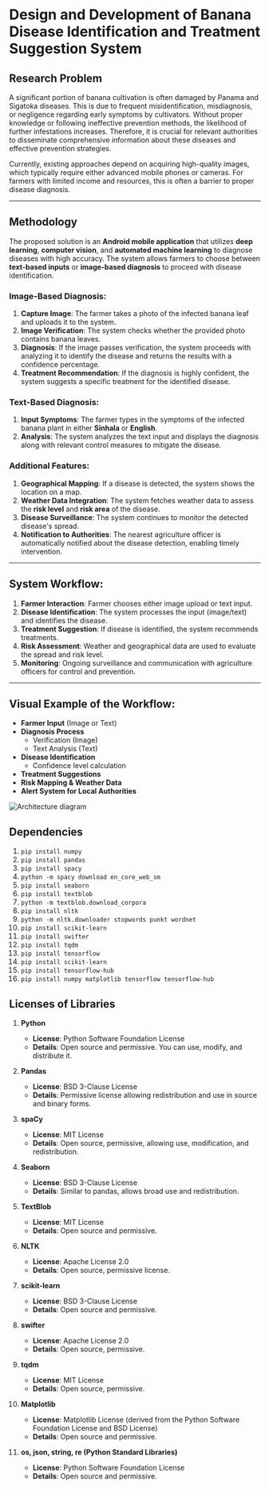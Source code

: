 # Design and Development of Banana Disease Identification and Treatment Suggestion System

## Research Problem

A significant portion of banana cultivation is often damaged by Panama and Sigatoka diseases. This is due to frequent misidentification, misdiagnosis, or negligence regarding early symptoms by cultivators. Without proper knowledge or following ineffective prevention methods, the likelihood of further infestations increases. Therefore, it is crucial for relevant authorities to disseminate comprehensive information about these diseases and effective prevention strategies.

Currently, existing approaches depend on acquiring high-quality images, which typically require either advanced mobile phones or cameras. For farmers with limited income and resources, this is often a barrier to proper disease diagnosis.

---

## Methodology

The proposed solution is an **Android mobile application** that utilizes **deep learning**, **computer vision**, and **automated machine learning** to diagnose diseases with high accuracy. The system allows farmers to choose between **text-based inputs** or **image-based diagnosis** to proceed with disease identification.

### Image-Based Diagnosis:
1. **Capture Image**: The farmer takes a photo of the infected banana leaf and uploads it to the system.
2. **Image Verification**: The system checks whether the provided photo contains banana leaves.
3. **Diagnosis**: If the image passes verification, the system proceeds with analyzing it to identify the disease and returns the results with a confidence percentage.
4. **Treatment Recommendation**: If the diagnosis is highly confident, the system suggests a specific treatment for the identified disease.

### Text-Based Diagnosis:
1. **Input Symptoms**: The farmer types in the symptoms of the infected banana plant in either **Sinhala** or **English**.
2. **Analysis**: The system analyzes the text input and displays the diagnosis along with relevant control measures to mitigate the disease.

### Additional Features:
1. **Geographical Mapping**: If a disease is detected, the system shows the location on a map.
2. **Weather Data Integration**: The system fetches weather data to assess the **risk level** and **risk area** of the disease.
3. **Disease Surveillance**: The system continues to monitor the detected disease's spread.
4. **Notification to Authorities**: The nearest agriculture officer is automatically notified about the disease detection, enabling timely intervention.

---

## System Workflow:

1. **Farmer Interaction**: Farmer chooses either image upload or text input.
2. **Disease Identification**: The system processes the input (image/text) and identifies the disease.
3. **Treatment Suggestion**: If disease is identified, the system recommends treatments.
4. **Risk Assessment**: Weather and geographical data are used to evaluate the spread and risk level.
5. **Monitoring**: Ongoing surveillance and communication with agriculture officers for control and prevention.

---

## Visual Example of the Workflow:

- **Farmer Input** (Image or Text)
- **Diagnosis Process**
  - Verification (Image)
  - Text Analysis (Text)
- **Disease Identification**
  - Confidence level calculation
- **Treatment Suggestions**
- **Risk Mapping & Weather Data**
- **Alert System for Local Authorities**

![Architecture diagram](https://github.com/user-attachments/assets/9932d3b2-98ed-42e6-8fd6-4ffdc9f136da)


## Dependencies
1. `pip install numpy`
2. `pip install pandas`
3. `pip install spacy`
4. `python -m spacy download en_core_web_sm`
5. `pip install seaborn`
6. `pip install textblob`
7. `python -m textblob.download_corpora`
8. `pip install nltk`
9. `python -m nltk.downloader stopwords punkt wordnet`
10. `pip install scikit-learn`
11. `pip install swifter`
12. `pip install tqdm`
13. `pip install tensorflow`
14. `pip install scikit-learn`
15. `pip install tensorflow-hub`
16. `pip install numpy matplotlib tensorflow tensorflow-hub`


## Licenses of Libraries

1. **Python**
   - **License**: Python Software Foundation License
   - **Details**: Open source and permissive. You can use, modify, and distribute it.

2. **Pandas**
   - **License**: BSD 3-Clause License
   - **Details**: Permissive license allowing redistribution and use in source and binary forms.

3. **spaCy**
   - **License**: MIT License
   - **Details**: Open source, permissive, allowing use, modification, and redistribution.

4. **Seaborn**
   - **License**: BSD 3-Clause License
   - **Details**: Similar to pandas, allows broad use and redistribution.

5. **TextBlob**
   - **License**: MIT License
   - **Details**: Open source and permissive.

6. **NLTK**
   - **License**: Apache License 2.0
   - **Details**: Open source, permissive license.

7. **scikit-learn**
   - **License**: BSD 3-Clause License
   - **Details**: Open source and permissive.

8. **swifter**
   - **License**: Apache License 2.0
   - **Details**: Open source, permissive.

9. **tqdm**
   - **License**: MIT License
   - **Details**: Open source, permissive.

10. **Matplotlib**
    - **License**: Matplotlib License (derived from the Python Software Foundation License and BSD License)
    - **Details**: Open source and permissive.

11. **os, json, string, re (Python Standard Libraries)**
    - **License**: Python Software Foundation License
    - **Details**: Open source and permissive.
